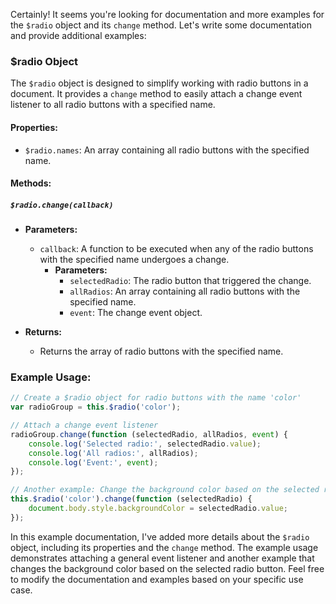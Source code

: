 Certainly! It seems you're looking for documentation and more examples for the `$radio` object and its `change` method. Let's write some documentation and provide additional examples:

### $radio Object

The `$radio` object is designed to simplify working with radio buttons in a document. It provides a `change` method to easily attach a change event listener to all radio buttons with a specified name.

#### Properties:

- `$radio.names`: An array containing all radio buttons with the specified name.

#### Methods:

##### `$radio.change(callback)`

- **Parameters:**
  - `callback`: A function to be executed when any of the radio buttons with the specified name undergoes a change.
    - **Parameters:**
      - `selectedRadio`: The radio button that triggered the change.
      - `allRadios`: An array containing all radio buttons with the specified name.
      - `event`: The change event object.

- **Returns:**
  - Returns the array of radio buttons with the specified name.

### Example Usage:

```javascript
// Create a $radio object for radio buttons with the name 'color'
var radioGroup = this.$radio('color');

// Attach a change event listener
radioGroup.change(function (selectedRadio, allRadios, event) {
    console.log('Selected radio:', selectedRadio.value);
    console.log('All radios:', allRadios);
    console.log('Event:', event);
});

// Another example: Change the background color based on the selected radio
this.$radio('color').change(function (selectedRadio) {
    document.body.style.backgroundColor = selectedRadio.value;
});
```

In this example documentation, I've added more details about the `$radio` object, including its properties and the `change` method. The example usage demonstrates attaching a general event listener and another example that changes the background color based on the selected radio button. Feel free to modify the documentation and examples based on your specific use case.
